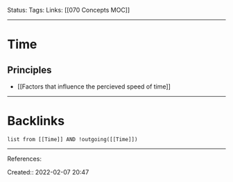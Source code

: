 Status: 
Tags: 
Links: [[070 Concepts MOC]]
___
# Time
## Principles
- [[Factors that influence the percieved speed of time]]
___
# Backlinks
```dataview
list from [[Time]] AND !outgoing([[Time]])
```
___
References:

Created:: 2022-02-07 20:47
